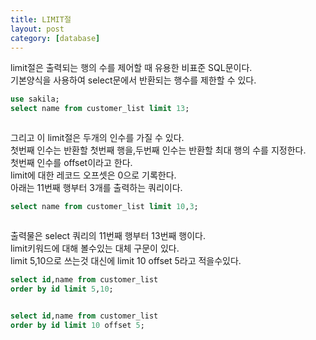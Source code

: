 ```yaml
---
title: LIMIT절
layout: post
category: [database]
---
```


limit절은 출력되는 행의 수를 제어할 때 유용한 비표준 SQL문이다.  
기본양식을 사용하여 select문에서 반환되는 행수를 제한할 수 있다.  

```sql
use sakila;
select name from customer_list limit 13;
```
<img src="{{ 'assets/images/2023-02-10-1.png' | relative_url }}" alt=""  style="max-width:100%; height:auto;"/>

그리고 이 limit절은 두개의 인수를 가질 수 있다.  
첫번째 인수는 반환할 첫번째 행을,두번째 인수는 반환할 최대 행의 수를 지정한다.  
첫번째 인수를 offset이라고 한다.  
limit에 대한 레코드 오프셋은 0으로 기록한다.  
아래는 11번째 행부터 3개를 출력하는 쿼리이다.  

```sql
select name from customer_list limit 10,3;
```
<img src="{{ 'assets/images/2023-02-10-2.png' | relative_url }}" alt=""  style="max-width:100%; height:auto;"/>

출력물은 select 쿼리의 11번째 행부터 13번째 행이다.  
limit키워드에 대해 볼수있는 대체 구문이 있다.  
limit 5,10으로 쓰는것 대신에 limit 10 offset 5라고 적을수있다.  

```sql
select id,name from customer_list
order by id limit 5,10;
```
<img src="{{ 'assets/images/2023-02-10-3.png' | relative_url }}" alt=""  style="max-width:100%; height:auto;"/>

```sql
select id,name from customer_list
order by id limit 10 offset 5;
```

<img src="{{ 'assets/images/2023-02-10-3.png' | relative_url }}" alt=""  style="max-width:100%; height:auto;"/>